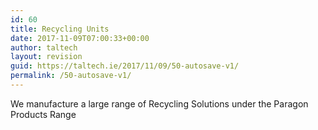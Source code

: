 ```yaml
---
id: 60
title: Recycling Units
date: 2017-11-09T07:00:33+00:00
author: taltech
layout: revision
guid: https://taltech.ie/2017/11/09/50-autosave-v1/
permalink: /50-autosave-v1/
---
```

We manufacture a large range of Recycling Solutions under the Paragon Products Range